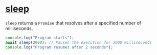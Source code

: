 # [sleep](https://deno.land/x/proc@{{gitv}}/mod.ts?s=sleep)

`sleep` returns a `Promise` that resolves after a specified number of
milliseconds.

```typescript
console.log("Program starts");
await sleep(2000); // Pauses the execution for 2000 milliseconds
console.log("Program resumes after 2 seconds");
```
